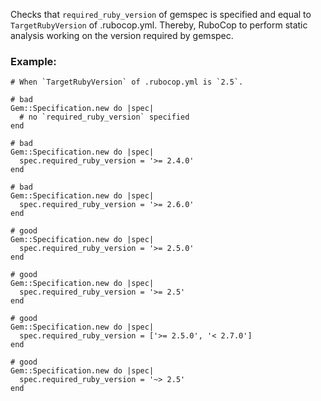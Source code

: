 Checks that `required_ruby_version` of gemspec is specified and
equal to `TargetRubyVersion` of .rubocop.yml.
Thereby, RuboCop to perform static analysis working on the version
required by gemspec.

### Example:
    # When `TargetRubyVersion` of .rubocop.yml is `2.5`.

    # bad
    Gem::Specification.new do |spec|
      # no `required_ruby_version` specified
    end

    # bad
    Gem::Specification.new do |spec|
      spec.required_ruby_version = '>= 2.4.0'
    end

    # bad
    Gem::Specification.new do |spec|
      spec.required_ruby_version = '>= 2.6.0'
    end

    # good
    Gem::Specification.new do |spec|
      spec.required_ruby_version = '>= 2.5.0'
    end

    # good
    Gem::Specification.new do |spec|
      spec.required_ruby_version = '>= 2.5'
    end

    # good
    Gem::Specification.new do |spec|
      spec.required_ruby_version = ['>= 2.5.0', '< 2.7.0']
    end

    # good
    Gem::Specification.new do |spec|
      spec.required_ruby_version = '~> 2.5'
    end